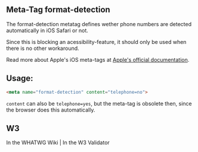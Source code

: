## Meta-Tag format-detection

The format-detection metatag defines wether phone numbers are detected automatically in iOS Safari or not.

Since this is blocking an acessibility-feature, it should only be used when there is no other workaround.

Read more about Apple's iOS meta-tags at [Apple's official documentation](https://developer.apple.com/library/safari/documentation/appleapplications/reference/SafariHTMLRef/Articles/MetaTags.html).

## Usage:

````html
<meta name="format-detection" content="telephone=no">
````

`content` can also be `telephone=yes`, but the meta-tag is obsolete then, since the browser does this automatically.

## W3
<i class="fas fa-check"></i> In the WHATWG Wiki | <i class="fas fa-check"></i>  In the W3 Validator
